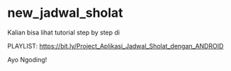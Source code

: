 # new_jadwal_sholat

Kalian bisa lihat tutorial step by step di

PLAYLIST:
https://bit.ly/Project_Aplikasi_Jadwal_Sholat_dengan_ANDROID

Ayo Ngoding!


